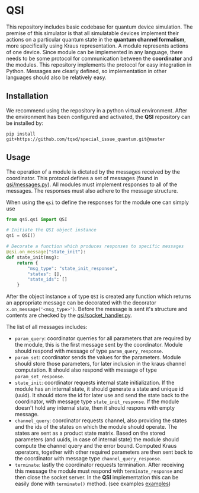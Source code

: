 # QSI

This repository includes basic codebase for quantum device simulation. The premise of this simulator is that all simulatable devices implement their actions on a particular quantum state in the **quantum channel formalism**, more specifically using Kraus representation. A module represents actions of one device. Since module can be implemented in any language, there needs to be some protocol for communication between the **coordinator** and the modules. This repository implements the protocol for easy integration in Python. Messages are clearly defined, so implementation in other languages should also be relatively easy.


## Installation

We recommend using the repository in a python virtual environment. After the environment has been configured and activated, the **QSI** repository can be installed by:

```
pip install git+https://github.com/tqsd/special_issue_quantum.git@master
```

## Usage

The operation of a module is dictated by the messages received by the coordinator. This protocol defines a set of messages (found in [qsi/messages.py](qsi/messages.py)). All modules must implement responses to all of the messages. The responses must also adhere to the message structure.

When using the `qsi` to define the responses for the module one can simply use

```python
from qsi.qsi import QSI

# Initiate the QSI object instance
qsi = QSI()

# Decorate a function which produces responses to specific messages
@qsi.on_message("state_init"):
def state_init(msg):
	return {
		"msg_type": "state_init_response",
		"states": [],
		"state_ids": []
	}
```

After the object instance `x` of type `QSI` is created any function which returns an appropriate message can be decorated with the decorator `x.on_message('<msg_type>')`. Before the message is sent it's structure and contents are checked by the [qsi/socket_handler.py](qsi/socket_handler.py). 

The list of all messages includes:
 - `param_query`: coordinator querries for all parameters that are required by the module, this is the first message sent by the coordinator. Module should respond with message of type `param_query_response`.
 - `param_set`: coordinator sends the values for the parameters. Module should store those parameters, for later inclusion in the kraus channel computation. It should also respond with message of type `param_set_response`.
 - `state_init`: coordinator requests internal state initialization. If the module has an internal state, it should generate a state and unique id (uuid). It should store the id for later use and send the state back to the coordinator, with message type `state_init_response`. If the module doesn't hold any internal state, then it should respons with empty message.
 - `channel_query`: coordinator requests channel, also providing the states and the ids of the states on which the module should operate. The states are sent as a product state matrix. Based on the stored parameters (and uuids, in case of internal state) the module should compute the channel query and the error bound. Computed Kraus operators, together with other required parameters are then sent back to the coordinator with message type `channel_query_response`.
 - `terminate`: lastly the coordinator requests termination. After receiving this message the module must respond with `terminate_response` and then close the socket server. In the **QSI** implementation this can be easily done with `terminate()` method. (see examples [examples](examples))
